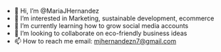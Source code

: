 - 👋 Hi, I’m @MariaJHernandez
- 👀 I’m interested in Marketing, sustainable development, ecommerce
- 🌱 I’m currently learning how to grow social media accounts
- 💞️ I’m looking to collaborate on eco-friendly business ideas
- 📫 How to reach me email: mjhernandezn7@gmail.com

<!---
MariaJHernandez/MariaJHernandez is a ✨ special ✨ repository because its `README.md` (this file) appears on your GitHub profile.
You can click the Preview link to take a look at your changes.
--->
